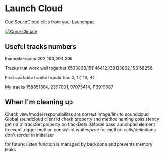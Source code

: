 Launch Cloud
========

Cue SoundCloud clips from your Launchpad

[![Code Climate](https://codeclimate.com/github/SimonHFrost/launch_cloud/badges/gpa.svg)](https://codeclimate.com/github/SimonHFrost/launch_cloud)


Useful tracks numbers
--------

Example tracks
292,293,294,295

Tracks that work well together
6533838,151146412,139133862,153158256

First available tracks I could find
2, 17, 19, 43

My tracks
158851384, 2397001, 97075414, 113919687

When I'm cleaning up
--------
Check view/model responsibilites are correct
Image/link to soundcloud
Global soundcloud client id
check property and method naming consistency
get rid of trackSet property on trackDetailsModel
pass launchpad element to event trigger method
consistent whitespace for method calls/definitions
don't render in initializer

for future: listen function is managed by backbone and prevents memory leaks
